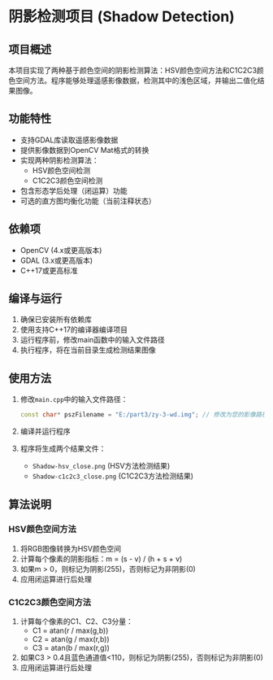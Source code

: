 # 阴影检测项目 (Shadow Detection)

## 项目概述
本项目实现了两种基于颜色空间的阴影检测算法：HSV颜色空间方法和C1C2C3颜色空间方法。程序能够处理遥感影像数据，检测其中的浅色区域，并输出二值化结果图像。

## 功能特性
- 支持GDAL库读取遥感影像数据
- 提供影像数据到OpenCV Mat格式的转换
- 实现两种阴影检测算法：
  - HSV颜色空间检测
  - C1C2C3颜色空间检测
- 包含形态学后处理（闭运算）功能
- 可选的直方图均衡化功能（当前注释状态）

## 依赖项
- OpenCV (4.x或更高版本)
- GDAL (3.x或更高版本)
- C++17或更高标准

## 编译与运行
1. 确保已安装所有依赖库
2. 使用支持C++17的编译器编译项目
3. 运行程序前，修改main函数中的输入文件路径
4. 执行程序，将在当前目录生成检测结果图像

## 使用方法
1. 修改`main.cpp`中的输入文件路径：
   ```cpp
   const char* pszFilename = "E:/part3/zy-3-wd.img"; // 修改为您的影像路径
   ```

2. 编译并运行程序

3. 程序将生成两个结果文件：
   - `Shadow-hsv_close.png` (HSV方法检测结果)
   - `Shadow-c1c2c3_close.png` (C1C2C3方法检测结果)

## 算法说明
### HSV颜色空间方法
1. 将RGB图像转换为HSV颜色空间
2. 计算每个像素的阴影指标：m = (s - v) / (h + s + v)
3. 如果m > 0，则标记为阴影(255)，否则标记为非阴影(0)
4. 应用闭运算进行后处理

### C1C2C3颜色空间方法
1. 计算每个像素的C1、C2、C3分量：
   - C1 = atan(r / max(g,b))
   - C2 = atan(g / max(r,b))
   - C3 = atan(b / max(r,g))
2. 如果C3 > 0.4且蓝色通道值<110，则标记为阴影(255)，否则标记为非阴影(0)
3. 应用闭运算进行后处理


